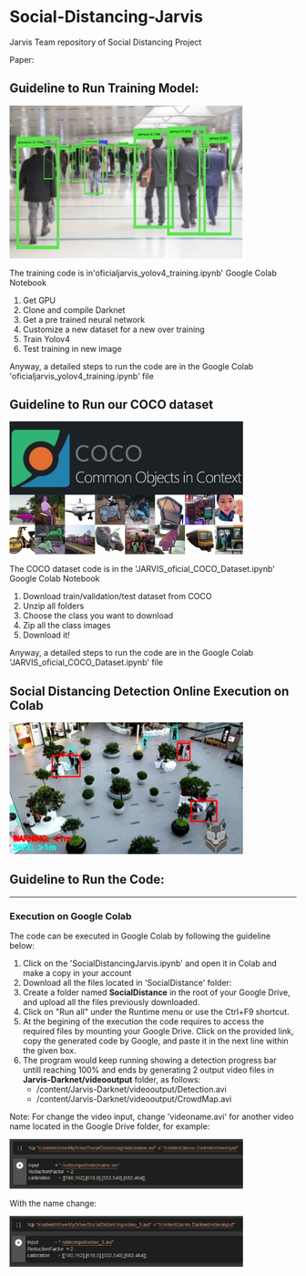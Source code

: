 # Social-Distancing-Jarvis
Jarvis Team repository of Social Distancing Project 

Paper:



## Guideline to Run Training Model:

<img src = "training.jpg" width=410>

The training code is in'oficialjarvis_yolov4_training.ipynb' Google Colab Notebook

1. Get GPU
2. Clone and compile Darknet
3. Get a pre trained neural network
4. Customize a new dataset for a new over training
5. Train Yolov4
6. Test training in new image

Anyway, a detailed steps to run the code are in the Google Colab 'oficialjarvis_yolov4_training.ipynb' file




## Guideline to Run our COCO dataset

<img src = "coco.jpg" width=410>

The COCO dataset code is in the 'JARVIS_oficial_COCO_Dataset.ipynb' Google Colab Notebook 

1. Download train/validation/test dataset from COCO
2. Unzip all folders
3. Choose the class you want to download
4. Zip all the class images
5. Download it!

Anyway, a detailed steps to run the code are in the Google Colab 'JARVIS_oficial_COCO_Dataset.ipynb' file



## Social Distancing Detection Online Execution on Colab

<img src = "SD.jpg" width=410>

## Guideline to Run the Code:
____________________________________
### Execution on Google Colab

The code can be executed in Google Colab by following the guideline below:
1. Click on the 'SocialDistancingJarvis.ipynb' and open it in Colab and make a copy in your account
2. Download all the files located in 'SocialDistance' folder:
3. Create a folder named **SocialDistance** in the root of your Google Drive, and upload all the files previously downloaded.
4. Click on "Run all" under the Runtime menu or use the Ctrl+F9 shortcut.
5. At the begining of the execution the code requires to access the required files by mounting your Google Drive. Click on the provided link, copy the generated code by Google, and paste it in the next line within the given box.
6. The program would keep running showing a detection progress bar untill reaching 100% and ends by generating 2 output video files in **Jarvis-Darknet/videooutput** folder, as follows:
    * /content/Jarvis-Darknet/videooutput/Detection.avi
    * /content/Jarvis-Darknet/videooutput/CrowdMap.avi

Note: For change the video input, change 'videoname.avi' for another video name located in the Google Drive folder, for example:

<img src = "video.jpg" width=410>

With the name change:

<img src = "video1.jpg" width=410>


